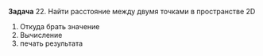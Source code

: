 **Задача**
22. Найти расстояние между двумя точками в пространстве 2D

1. Откуда брать значение
2. Вычисление
3. печать результата

